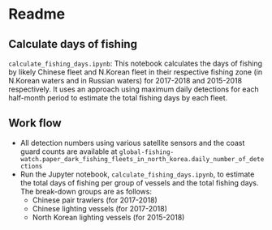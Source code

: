 # Readme                                                                                                                                                                                                                           
                                                                                                                                                                                                                                   
## Calculate days of fishing                                                         
`calculate_fishing_days.ipynb`: This notebook calculates the days of fishing by likely Chinese fleet and N.Korean fleet in their respective fishing zone (in N.Korean waters and in Russian waters) for 2017-2018 and 2015-2018 respectively. It uses an approach using maximum daily detections for each half-month period to estimate the total fishing days by each fleet. 

## Work flow
* All detection numbers using various satellite sensors and the coast guard counts are available at `global-fishing-watch.paper_dark_fishing_fleets_in_north_korea.daily_number_of_detections`
* Run the Jupyter notebook, `calculate_fishing_days.ipynb`, to estimate the total days of fishing per group of vessels and the total fishing days. The break-down groups are as follows:
    * Chinese pair trawlers (for 2017-2018)
    * Chinese lighting vessels (for 2017-2018)
    * North Korean lighting vessels (for 2015-2018)